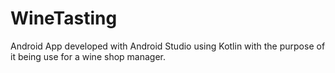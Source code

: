 # WineTasting

Android App developed with Android Studio using Kotlin with the purpose of it being use for a wine shop manager.
